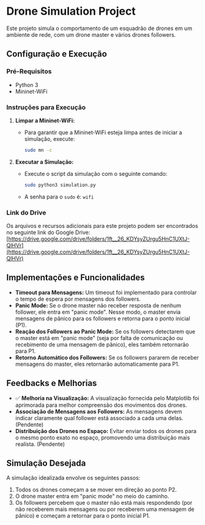 # Drone Simulation Project

Este projeto simula o comportamento de um esquadrão de drones em um ambiente de rede, com um drone master e vários drones followers. 

## Configuração e Execução

### Pré-Requisitos
- Python 3
- Mininet-WiFi

### Instruções para Execução

1. **Limpar a Mininet-WiFi:**
   - Para garantir que a Mininet-WiFi esteja limpa antes de iniciar a simulação, execute:
     ```bash
     sudo mn -c
     ```

2. **Executar a Simulação:**
   - Execute o script da simulação com o seguinte comando:
     ```bash
     sudo python3 simulation.py
     ```
   - A senha para o `sudo` é: `wifi`

### Link do Drive

Os arquivos e recursos adicionais para este projeto podem ser encontrados no seguinte link do Google Drive: 
[https://drive.google.com/drive/folders/1ft__26_KDYsyZUrgu5HnC1UXtJ-QlHVr](https://drive.google.com/drive/folders/1ft__26_KDYsyZUrgu5HnC1UXtJ-QlHVr)

## Implementações e Funcionalidades

- **Timeout para Mensagens:** Um timeout foi implementado para controlar o tempo de espera por mensagens dos followers.
- **Panic Mode:** Se o drone master não receber resposta de nenhum follower, ele entra em "panic mode". Nesse modo, o master envia mensagens de pânico para os followers e retorna para o ponto inicial (P1).
- **Reação dos Followers ao Panic Mode:** Se os followers detectarem que o master está em "panic mode" (seja por falta de comunicação ou recebimento de uma mensagem de pânico), eles também retornarão para P1.
- **Retorno Automático dos Followers:** Se os followers pararem de receber mensagens do master, eles retornarão automaticamente para P1.

## Feedbacks e Melhorias

- ✅ **Melhoria na Visualização:** A visualização fornecida pelo Matplotlib foi aprimorada para melhor compreensão dos movimentos dos drones.
- **Associação de Mensagens aos Followers:** As mensagens devem indicar claramente qual follower está associado a cada uma delas. (Pendente)
- **Distribuição dos Drones no Espaço:** Evitar enviar todos os drones para o mesmo ponto exato no espaço, promovendo uma distribuição mais realista. (Pendente)


## Simulação Desejada

A simulação idealizada envolve os seguintes passos:
1. Todos os drones começam a se mover em direção ao ponto P2.
2. O drone master entra em "panic mode" no meio do caminho.
3. Os followers percebem que o master não está mais respondendo (por não receberem mais mensagens ou por receberem uma mensagem de pânico) e começam a retornar para o ponto inicial P1.
